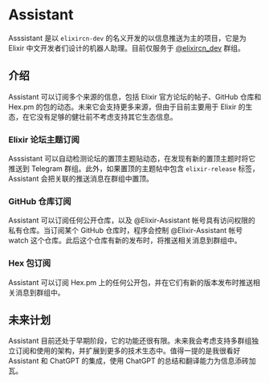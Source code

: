 # Assistant

Asssistant 是以 `elixircn-dev` 的名义开发的以信息推送为主的项目，它是为 Elixir 中文开发者们设计的机器人助理。目前仅服务于 [@elixircn_dev](https://t.me/elixircn_dev) 群组。

## 介绍

Assistant 可以订阅多个来源的信息，包括 Elixir 官方论坛的帖子、GitHub 仓库和 Hex.pm 的包的动态。未来它会支持更多来源，但由于目前主要用于 Elixir 的生态，在它没有足够的健壮前不考虑支持其它生态信息。

### Elixir 论坛主题订阅

Asssistant 可以自动检测论坛的置顶主题贴动态，在发现有新的置顶主题时将它推送到 Telegram 群组。此外，如果置顶的主题帖中包含 `elixir-release` 标签，Assistant 会把关联的推送消息在群组中置顶。

### GitHub 仓库订阅

Assistant 可以订阅任何公开仓库，以及 @Elixir-Assistant 帐号具有访问权限的私有仓库。当订阅某个 GitHub 仓库时，程序会控制 @Elixir-Assistant 帐号 watch 这个仓库。此后这个仓库有新的发布时，将推送相关消息到群组中。

### Hex 包订阅

Assistant 可以订阅 Hex.pm 上的任何公开包，并在它们有新的版本发布时推送相关消息到群组中。

## 未来计划

Assistant 目前还处于早期阶段，它的功能还很有限。未来我会考虑支持多群组独立订阅和使用的架构，并扩展到更多的技术生态中。值得一提的是我很看好 Assistant 和 ChatGPT 的集成，使用 ChatGPT 的总结和翻译能力为信息添砖加瓦。
